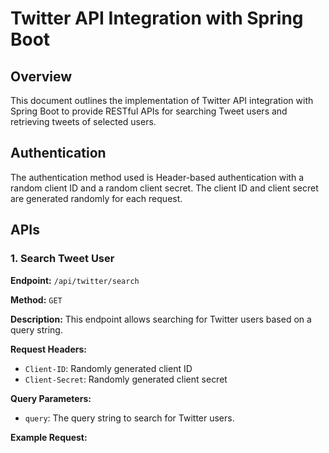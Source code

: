
# Twitter API Integration with Spring Boot

## Overview

This document outlines the implementation of Twitter API integration with Spring Boot to provide RESTful APIs for searching Tweet users and retrieving tweets of selected users.

## Authentication

The authentication method used is Header-based authentication with a random client ID and a random client secret. The client ID and client secret are generated randomly for each request.

## APIs

### 1. Search Tweet User

**Endpoint:** `/api/twitter/search`

**Method:** `GET`

**Description:** This endpoint allows searching for Twitter users based on a query string.

**Request Headers:**
- `Client-ID`: Randomly generated client ID
- `Client-Secret`: Randomly generated client secret

**Query Parameters:**
- `query`: The query string to search for Twitter users.

**Example Request:**


